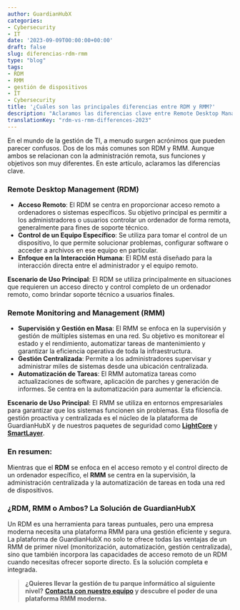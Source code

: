 ```yaml
---
author: GuardianHubX
categories:
- Cybersecurity
- IT
date: '2023-09-09T00:00:00+00:00'
draft: false
slug: diferencias-rdm-rmm
type: "blog"
tags:
- RDM
- RMM
- gestión de dispositivos
- IT
- Cybersecurity
title: '¿Cuáles son las principales diferencias entre RDM y RMM?'
description: "Aclaramos las diferencias clave entre Remote Desktop Management (RDM) y Remote Monitoring and Management (RMM) para la gestión de TI."
translationKey: "rdm-vs-rmm-differences-2023"
---
```


En el mundo de la gestión de TI, a menudo surgen acrónimos que pueden parecer confusos. Dos de los más comunes son RDM y RMM. Aunque ambos se relacionan con la administración remota, sus funciones y objetivos son muy diferentes. En este artículo, aclaramos las diferencias clave.

### Remote Desktop Management (RDM)

-   **Acceso Remoto**: El RDM se centra en proporcionar acceso remoto a ordenadores o sistemas específicos. Su objetivo principal es permitir a los administradores o usuarios controlar un ordenador de forma remota, generalmente para fines de soporte técnico.
-   **Control de un Equipo Específico**: Se utiliza para tomar el control de un dispositivo, lo que permite solucionar problemas, configurar software o acceder a archivos en ese equipo en particular.
-   **Enfoque en la Interacción Humana**: El RDM está diseñado para la interacción directa entre el administrador y el equipo remoto.

**Escenario de Uso Principal**: El RDM se utiliza principalmente en situaciones que requieren un acceso directo y control completo de un ordenador remoto, como brindar soporte técnico a usuarios finales.

### Remote Monitoring and Management (RMM)

-   **Supervisión y Gestión en Masa**: El RMM se enfoca en la supervisión y gestión de múltiples sistemas en una red. Su objetivo es monitorear el estado y el rendimiento, automatizar tareas de mantenimiento y garantizar la eficiencia operativa de toda la infraestructura.
-   **Gestión Centralizada**: Permite a los administradores supervisar y administrar miles de sistemas desde una ubicación centralizada.
-   **Automatización de Tareas**: El RMM automatiza tareas como actualizaciones de software, aplicación de parches y generación de informes. Se centra en la automatización para aumentar la eficiencia.

**Escenario de Uso Principal**: El RMM se utiliza en entornos empresariales para garantizar que los sistemas funcionen sin problemas. Esta filosofía de gestión proactiva y centralizada es el núcleo de la plataforma de GuardianHubX y de nuestros paquetes de seguridad como **[LightCore](https://guardianhubx.com/es/lightcore/)** y **[SmartLayer](https://guardianhubx.com/es/smartlayer/)**.

### En resumen:

Mientras que el **RDM** se enfoca en el acceso remoto y el control directo de un ordenador específico, el **RMM** se centra en la supervisión, la administración centralizada y la automatización de tareas en toda una red de dispositivos.

### ¿RDM, RMM o Ambos? La Solución de GuardianHubX

Un RDM es una herramienta para tareas puntuales, pero una empresa moderna necesita una plataforma RMM para una gestión eficiente y segura. La plataforma de GuardianHubX no solo te ofrece todas las ventajas de un RMM de primer nivel (monitorización, automatización, gestión centralizada), sino que también incorpora las capacidades de acceso remoto de un RDM cuando necesitas ofrecer soporte directo. Es la solución completa e integrada.

> **¿Quieres llevar la gestión de tu parque informático al siguiente nivel?**
> **[Contacta con nuestro equipo](https://guardianhubx.com/es/#contact) y descubre el poder de una plataforma RMM moderna.**